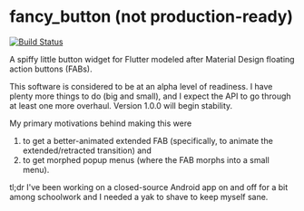 # fancy_button (not production-ready)

[![Build Status](https://travis-ci.org/tylerfilla/fancy_button.svg?branch=master)](https://travis-ci.org/tylerfilla/fancy_button)

A spiffy little button widget for Flutter modeled after Material Design
floating action buttons (FABs).

This software is considered to be at an alpha level of readiness. I have
plenty more things to do (big and small), and I expect the API to go
through at least one more overhaul. Version 1.0.0 will begin stability.

My primary motivations behind making this were
1. to get a better-animated extended FAB (specifically, to animate the
extended/retracted transition) and
2. to get morphed popup menus (where the FAB morphs into a small menu). 

tl;dr I've been working on a closed-source Android app on and off for a
bit among schoolwork and I needed a yak to shave to keep myself sane.
